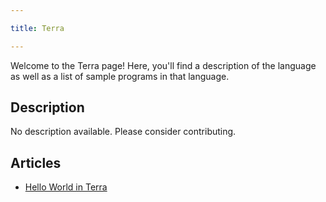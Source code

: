 ```yaml
---

title: Terra

---
```


Welcome to the Terra page! Here, you'll find a description of the language as well as a list of sample programs in that language.

## Description

No description available. Please consider contributing.

## Articles

- [Hello World in Terra](https://sampleprograms.io/projects/hello-world/terra)